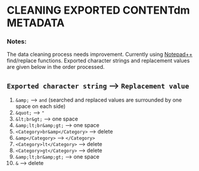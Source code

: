 # CLEANING EXPORTED CONTENTdm METADATA  

### Notes:  
The data cleaning process needs improvement. Currently using [Notepad++](https://notepad-plus-plus.org/) find/replace functions. Exported character strings and replacement values are given below in the order processed.   
  
`Exported character string` --> `Replacement value`
---------------------------------------------------
1. ` &amp; ` --> ` and ` (searched and replaced values are surrounded by one space on each side) 
2. `&quot;` --> `"`
3. `&lt;br&gt;` --> one space
4. `&amp;lt;br&amp;gt;`  --> one space
5. `<Category>br&amp</Category>` --> delete
6. `&amp</Category>` --> `</Category>`
7. `<Category>lt</Category>` --> delete
8. `<Category>gt</Category>` --> delete
9. `&amp;lt;br&amp;gt;` --> one space
10. `&` --> delete
